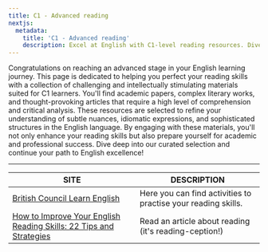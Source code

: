 ```yaml
---
title: C1 - Advanced reading
nextjs:
  metadata:
    title: 'C1 - Advanced reading'
    description: Excel at English with C1-level reading resources. Dive into sophisticated texts and academic materials designed for ELICOS students to achieve language mastery.
---
```


Congratulations on reaching an advanced stage in your English learning journey. This page is dedicated to helping you perfect your reading skills with a collection of challenging and intellectually stimulating materials suited for C1 learners. You'll find academic papers, complex literary works, and thought-provoking articles that require a high level of comprehension and critical analysis. These resources are selected to refine your understanding of subtle nuances, idiomatic expressions, and sophisticated structures in the English language. By engaging with these materials, you'll not only enhance your reading skills but also prepare yourself for academic and professional success. Dive deep into our curated selection and continue your path to English excellence!

---

| SITE                                                                                                                                       | DESCRIPTION                                                   |
| ------------------------------------------------------------------------------------------------------------------------------------------ | ------------------------------------------------------------- |
| [British Council Learn English](https://learnenglish.britishcouncil.org/skills/reading/c1-reading)                                         | Here you can find activities to practise your reading skills. |
| [How to Improve Your English Reading Skills: 22 Tips and Strategies](https://www.fluentu.com/blog/english/how-to-improve-english-reading/) | Read an article about reading (it's reading-ception!)         |
